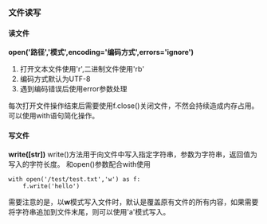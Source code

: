 ### 文件读写
#### 读文件
**open('路径','模式',encoding='编码方式',errors='ignore')**
1. 打开文本文件使用'r',二进制文件使用'rb'
2. 编码方式默认为UTF-8
3. 遇到编码错误后使用error参数处理

每次打开文件操作结束后需要使用f.close()关闭文件，不然会持续造成内存占用。
可以使用with语句简化操作。
#### 写文件
**write([str])**
write()方法用于向文件中写入指定字符串，参数为字符串，返回值为写入的字符长度。
和open()参数配合with使用
```
with open('/test/test.txt','w') as f:
	f.write('hello')
```
需要注意的是，以**w**模式写入文件时，默认是覆盖原有文件的所有内容，如果需要将字符串追加到文件末尾，则可以使用'a'模式写入。
